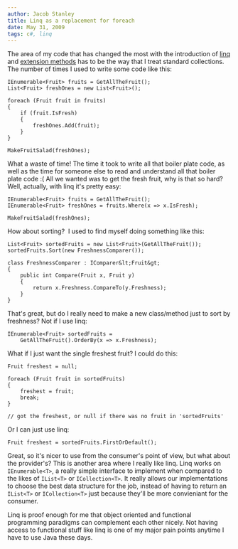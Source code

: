 ```yaml
---
author: Jacob Stanley
title: Linq as a replacement for foreach
date: May 31, 2009
tags: c#, linq
---
```


The area of my code that has changed the most with the introduction of
[linq](http://en.wikipedia.org/wiki/Language_Integrated_Query) and
[extension methods](http://en.wikipedia.org/wiki/Extension_method) has
to be the way that I treat standard collections. The number of times I
used to write some code like this:

~~~{.cs}
IEnumerable<Fruit> fruits = GetAllTheFruit();
List<Fruit> freshOnes = new List<Fruit>();

foreach (Fruit fruit in fruits)
{
    if (fruit.IsFresh)
    {
        freshOnes.Add(fruit);
    }
}

MakeFruitSalad(freshOnes);
~~~

What a waste of time! The time it took to write all that boiler plate
code, as well as the time for someone else to read and understand all
that boiler plate code :( All we wanted was to get the fresh fruit, why
is that so hard? Well, actually, with linq it's pretty easy:

~~~{.cs}
IEnumerable<Fruit> fruits = GetAllTheFruit();
IEnumerable<Fruit> freshOnes = fruits.Where(x => x.IsFresh);

MakeFruitSalad(freshOnes);
~~~

How about sorting?  I used to find myself doing something like this:

~~~{.cs}
List<Fruit> sortedFruits = new List<Fruit>(GetAllTheFruit());
sortedFruits.Sort(new FreshnessComparer());

class FreshnessComparer : IComparer&lt;Fruit&gt;
{
    public int Compare(Fruit x, Fruit y)
    {
        return x.Freshness.CompareTo(y.Freshness);
    }
}
~~~

That's great, but do I really need to make a new class/method just to
sort by freshness? Not if I use linq:

~~~{.cs}
IEnumerable<Fruit> sortedFruits =
    GetAllTheFruit().OrderBy(x => x.Freshness);
~~~

What if I just want the single freshest fruit? I could do this:

~~~{.cs}
Fruit freshest = null;

foreach (Fruit fruit in sortedFruits)
{
    freshest = fruit;
    break;
}

// got the freshest, or null if there was no fruit in 'sortedFruits'
~~~

Or I can just use linq:

~~~{.cs}
Fruit freshest = sortedFruits.FirstOrDefault();
~~~

Great, so it's nicer to use from the consumer's point of view, but what
about the provider's? This is another area where I really like linq.
Linq works on `IEnumerable<T>`, a really simple interface to implement
when compared to the likes of `IList<T>` or `ICollection<T>`. It really
allows our implementations to choose the best data structure for the
job, instead of having to return an `IList<T>` or `ICollection<T>` just
because they'll be more convieniant for the consumer.

Linq is proof enough for me that object oriented and functional
programming paradigms can complement each other nicely. Not having
access to functional stuff like linq is one of my major pain points
anytime I have to use Java these days.
